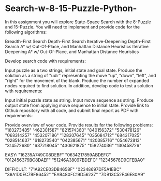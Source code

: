 # Search-w-8-15-Puzzle-Python-

In this assignment you will explore State-Space Search with the 8-Puzzle and 15-Puzzle.  You will need to implement and provide code for the following algorithms:

Breadth-First Search
Depth-First Search
Iterative-Deepening Depth-First Search
A* w/ Out-Of-Place, and Manhattan Distance Heuristics
Iterative Deepening A* w/ Out-Of-Place, and Manhattan Distance Heuristics

Develop search code with requirements:

Input puzzle as a two strings, initial state and goal state.
Produce the solution as a string of "udlr" representing the move "up", "down", "left", and "right" for the movement of the blank.
Produce the number of expanded nodes required to find solution.
In addition, develop code to test a solution with requirements:

Input initial puzzle state as string.
Input move sequence as string.
Produce output state from applying move sequence to initial state.
Provide link to Github repository with all code, and submit final report as PDF with requirements:

Provide overview of your code.
Provide results for the following problems:
"160273485" 
"462301587" 
"821574360" 
"840156372" 
"530478126" 
"068314257" 
"453207186" 
"128307645" 
"035684712" 
"684317025" 
"028514637" 
"618273540" 
"042385671" 
"420385716" 
"054672813" 
"314572680" 
"637218045" 
"430621875" 
"158274036" 
"130458726"


EASY:
"16235A749C08DEBF" 
"0634217859ABDEFC" 
"012456379BC8DAEF" 
"51246A38097BDEFC" 
"12345678D9CFEBA0"

DIFFICULT:
"71A92CE03DB4658F" 
"02348697DF5A1EBC" 
"39A1D0EC7BF86452" 
"EAB480FC19D56237" 
"7DB13C52F46E80A9"


